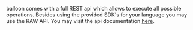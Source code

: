 balloon comes with a full REST api which allows to execute all possible operations.
Besides using the provided SDK's for your language you may use the RAW API.
You may visit the api documentation [here](/api). 
